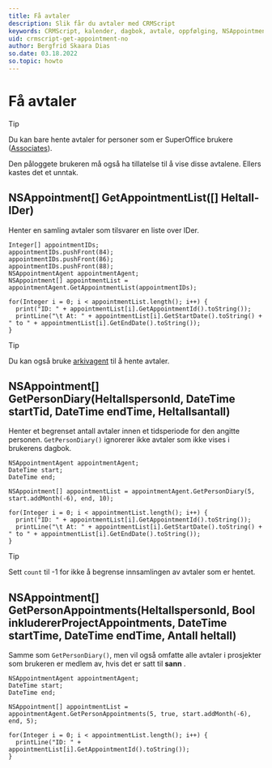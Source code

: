 ```yaml
---
title: Få avtaler
description: Slik får du avtaler med CRMScript
keywords: CRMScript, kalender, dagbok, avtale, oppfølging, NSAppointment
uid: crmscript-get-appointment-no
author: Bergfrid Skaara Dias
so.date: 03.18.2022
so.topic: howto
---
```


# Få avtaler

> [!TIP]
> Du kan bare hente avtaler for personer som er SuperOffice brukere ([Associates][1]).
>
> Den påloggete brukeren må også ha tillatelse til å vise disse avtalene. Ellers kastes det et unntak.

## NSAppointment[] GetAppointmentList([] Heltall-IDer)

Henter en samling avtaler som tilsvarer en liste over IDer.

```crmscript!
Integer[] appointmentIDs;
appointmentIDs.pushFront(84);
appointmentIDs.pushFront(86);
appointmentIDs.pushFront(88);
NSAppointmentAgent appointmentAgent;
NSAppointment[] appointmentList = appointmentAgent.GetAppointmentList(appointmentIDs);

for(Integer i = 0; i < appointmentList.length(); i++) {
  print("ID: " + appointmentList[i].GetAppointmentId().toString());
  printLine("\t At: " + appointmentList[i].GetStartDate().toString() + " to " + appointmentList[i].GetEndDate().toString());
}
```

> [!TIP]
> Du kan også bruke [arkivagent][2] til å hente avtaler.

## NSAppointment[] GetPersonDiary(HeltallspersonId, DateTime startTid, DateTime endTime, Heltallsantall)

Henter et begrenset antall avtaler innen et tidsperiode for den angitte personen.  `GetPersonDiary()` ignorerer ikke avtaler som ikke vises i brukerens dagbok.

```crmscript!
NSAppointmentAgent appointmentAgent;
DateTime start;
DateTime end;

NSAppointment[] appointmentList = appointmentAgent.GetPersonDiary(5, start.addMonth(-6), end, 10);

for(Integer i = 0; i < appointmentList.length(); i++) {
  print("ID: " + appointmentList[i].GetAppointmentId().toString());
  printLine("\t At: " + appointmentList[i].GetStartDate().toString() + " to " + appointmentList[i].GetEndDate().toString());
}
```

> [!TIP]
> Sett `count` til -1 for ikke å begrense innsamlingen av avtaler som er hentet.

## NSAppointment[] GetPersonAppointments(HeltallspersonId, Bool inkludererProjectAppointments, DateTime startTime, DateTime endTime, Antall heltall)

Samme som `GetPersonDiary()`, men vil også omfatte alle avtaler i prosjekter som brukeren er medlem av, hvis det er satt til **sann** .

```crmscript!
NSAppointmentAgent appointmentAgent;
DateTime start;
DateTime end;

NSAppointment[] appointmentList = appointmentAgent.GetPersonAppointments(5, true, start.addMonth(-6), end, 5);

for(Integer i = 0; i < appointmentList.length(); i++) {
  printLine("ID: " + appointmentList[i].GetAppointmentId().toString());
}
```

<!-- Referenced links -->
[1]: ../../../contact/associate.md
[2]: ../../../automation/crmscript/netserver/crmscript-archiveagent.md
